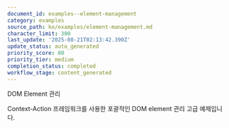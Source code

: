 ```yaml
---
document_id: examples--element-management
category: examples
source_path: ko/examples/element-management.md
character_limit: 300
last_update: '2025-08-21T02:13:42.390Z'
update_status: auto_generated
priority_score: 80
priority_tier: medium
completion_status: completed
workflow_stage: content_generated
---
```

DOM Element 관리

Context-Action 프레임워크를 사용한 포괄적인 DOM element 관리 고급 예제입니다.
